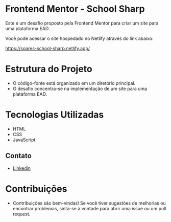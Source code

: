 # Frontend Mentor - School Sharp

Este é um desafio proposto pela Frontend Mentor para criar um site para uma plataforma EAD.

Você pode acessar o site hospedado no Netlify através do link abaixo:

https://soares-school-sharp.netlify.app/

# Estrutura do Projeto

- O código-fonte está organizado em um diretório principal.
- O desafio concentra-se na implementação de um site para uma plataforma EAD.

# Tecnologias Utilizadas

- HTML
- CSS
- JavaScript

## Contato

- [Linkedin](http://www.linkedin.com/in/ojo%C3%A3osoares)

# Contribuições

- Contribuições são bem-vindas! Se você tiver sugestões de melhorias ou encontrar problemas, sinta-se à vontade para abrir uma issue ou um pull request.

